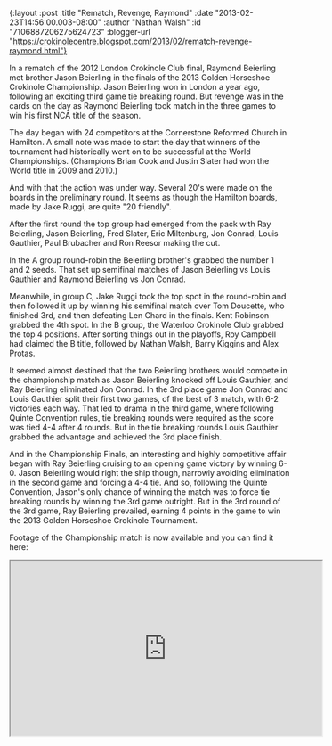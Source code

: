 {:layout :post
 :title "Rematch, Revenge, Raymond"
 :date "2013-02-23T14:56:00.003-08:00"
 :author "Nathan Walsh"
 :id "7106887206275624723"
 :blogger-url "https://crokinolecentre.blogspot.com/2013/02/rematch-revenge-raymond.html"}

In a rematch of the 2012 London Crokinole Club final, Raymond Beierling met brother Jason Beierling in the finals of the 2013 Golden Horseshoe Crokinole Championship. Jason Beierling won in London a year ago, following an exciting third game tie breaking round. But revenge was in the cards on the day as Raymond Beierling took match in the three games to win his first NCA title of the season.

The day began with 24 competitors at the Cornerstone Reformed Church in Hamilton. A small note was made to start the day that winners of the tournament had historically went on to be successful at the World Championships. (Champions Brian Cook and Justin Slater had won the World title in 2009 and 2010.)

And with that the action was under way. Several 20's were made on the boards in the preliminary round. It seems as though the Hamilton boards, made by Jake Ruggi, are quite "20 friendly".

After the first round the top group had emerged from the pack with Ray Beierling, Jason Beierling, Fred Slater, Eric Miltenburg, Jon Conrad, Louis Gauthier, Paul Brubacher and Ron Reesor making the cut.

In the A group round-robin the Beierling brother's grabbed the number 1 and 2 seeds. That set up semifinal matches of Jason Beierling vs Louis Gauthier and Raymond Beierling vs Jon Conrad. 

Meanwhile, in group C, Jake Ruggi took the top spot in the round-robin and then followed it up by winning his semifinal match over Tom Doucette, who finished 3rd, and then defeating Len Chard in the finals. Kent Robinson grabbed the 4th spot.
In the B group, the Waterloo Crokinole Club grabbed the top 4 positions. After sorting things out in the playoffs, Roy Campbell had claimed the B title, followed by Nathan Walsh, Barry Kiggins and Alex Protas.

It seemed almost destined that the two Beierling brothers would compete in the championship match as Jason Beierling knocked off Louis Gauthier, and Ray Beierling eliminated Jon Conrad. In the 3rd place game Jon Conrad and Louis Gauthier split their first two games, of the best of 3 match, with 6-2 victories each way. That led to drama in the third game, where following Quinte Convention rules, tie breaking rounds were required as the score was tied 4-4 after 4 rounds. But in the tie breaking rounds Louis Gauthier grabbed the advantage and achieved the 3rd place finish.

And in the Championship Finals, an interesting and highly competitive affair began with Ray Beierling cruising to an opening game victory by winning 6-0. Jason Beierling would right the ship though, narrowly avoiding elimination in the second game and forcing a 4-4 tie. And so, following the Quinte Convention, Jason's only chance of winning the match was to force tie breaking rounds by winning the 3rd game outright. But in the 3rd round of the 3rd game, Ray Beierling prevailed, earning 4 points in the game to win the 2013 Golden Horseshoe Crokinole Tournament.

Footage of the Championship match is now available and you can find it here:

<iframe width="560" height="315" src="https://www.youtube.com/embed/ch-e3OTh5UM" allowfullscreen></iframe>
